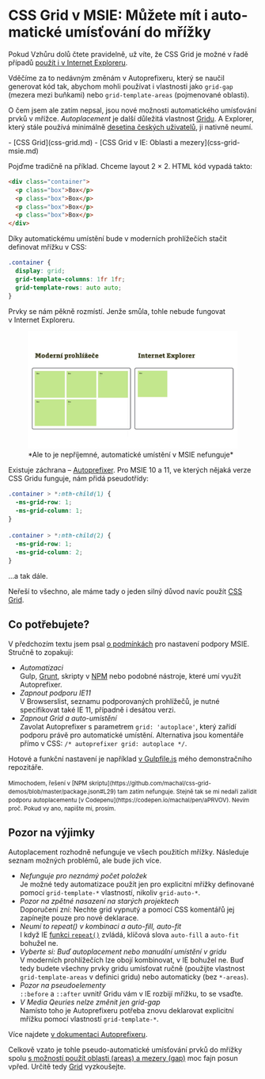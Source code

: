 # CSS Grid v MSIE: Mů­že­te mít i au­to­ma­tic­ké umís­ťo­vá­ní do mříž­ky

Pokud Vzhůru dolů čtete pravidelně, už víte, že CSS Grid je možné v řadě případů [použít i v Internet Exploreru](css-grid-msie.md).

Vděčíme za to nedávným změnám v Autoprefixeru, který se naučil generovat kód tak, abychom mohli používat i vlastnosti jako `grid-gap` (mezera mezi buňkami) nebo  `grid-template-areas` (pojmenované oblasti).

O čem jsem ale zatím nepsal, jsou nové možnosti automatického umísťování prvků v mřížce. *Autoplacement* je další důležitá vlastnost [Gridu](css-grid.md). A Explorer, který stále používá minimálně [desetina českých uživatelů](prohlizece.md), ji nativně neumí.

<div class="related" markdown="1">
- [CSS Grid](css-grid.md)
- [CSS Grid v IE: Oblasti a mezery](css-grid-msie.md)
</div>

Pojďme tradičně na příklad. Chceme layout 2 × 2. HTML kód vypadá takto:

```html
<div class="container">
  <p class="box">Box</p>
  <p class="box">Box</p>
  <p class="box">Box</p>
  <p class="box">Box</p>
</div>
```

Díky automatickému umístění bude v moderních prohlížečích stačit definovat mřížku v CSS:

```css
.container {
  display: grid;
  grid-template-columns: 1fr 1fr;
  grid-template-rows: auto auto;
}
```

Prvky se nám pěkně rozmístí. Jenže smůla, tohle nebude fungovat v Internet Exploreru.

<figure>
<img src="../dist/images/original/msie-grid-autoplacement-browsers.jpg" alt="PageSpeed Insights">
<figcaption markdown="1">
*Ale to je nepříjemné, automatické umístění v MSIE nefunguje*
</figcaption>
</figure>

Existuje záchrana – [Autoprefixer](https://github.com/postcss/autoprefixer). Pro MSIE 10 a 11, ve kterých nějaká verze CSS Gridu funguje, nám přidá pseudotřídy:

```css
.container > *:nth-child(1) {
  -ms-grid-row: 1;
  -ms-grid-column: 1;
}

.container > *:nth-child(2) {
  -ms-grid-row: 1;
  -ms-grid-column: 2;
}
```

…a tak dále.

Neřeší to všechno, ale máme tady o jeden silný důvod navíc použít [CSS Grid](css-grid.md).

## Co potřebujete?

V předchozím textu jsem psal [o podmínkách](css-grid-msie.md#autoprefixer-nastaveni) pro nastavení podpory MSIE. Stručně to zopakuji:

- *Automatizaci*  
Gulp, [Grunt](grunt.md), skripty v [NPM](npm.md) nebo podobné nástroje, které umí využít Autoprefixer.
- *Zapnout podporu IE11*  
V Browserslist, seznamu podporovaných prohlížečů, je nutné specifikovat také IE 11, případně i desátou verzi.
- *Zapnout Grid a auto-umístění*  
Zavolat Autoprefixer s parametrem `grid: 'autoplace'`, který zařídí podporu právě pro automatické umístění. Alternativa jsou komentáře přímo v CSS: `/* autoprefixer grid: autoplace */`.

Hotové a funkční nastavení je například [v Gulpfile.js](https://github.com/machal/css-grid-demos/blob/master/gulpfile.js) mého demonstračního repozitáře.

<!-- AdSnippet -->

<small markdown="1">
Mimochodem, řešení v [NPM skriptu](https://github.com/machal/css-grid-demos/blob/master/package.json#L29) tam zatím nefunguje. Stejně tak se mi nedaří zařídit podporu autoplacementu [v Codepenu](https://codepen.io/machal/pen/aPRVOV). Nevím proč. Pokud vy ano, napište mi, prosím.
</small>

## Pozor na výjimky

Autoplacement rozhodně nefunguje ve všech použitích mřížky. Následuje seznam možných problémů, ale bude jich více.

- *Nefunguje pro neznámý počet položek*  
Je možné tedy automatizace použít jen pro explicitní mřížky definované pomocí `grid-template-*` vlastností, nikoliv `grid-auto-*`.
- *Pozor na zpětné nasazení na starých projektech*   
Doporučení zní: Nechte grid vypnutý a pomocí CSS komentářů jej zapínejte pouze pro nové deklarace.
- *Neumí to repeat() v kombinaci a auto-fill, auto-fit*  
I když IE [funkci `repeat()`](css-repeat.md) zvládá, klíčová slova `auto-fill` a `auto-fit` bohužel ne.
- *Vyberte si: Buď autoplacement nebo manuální umístění v gridu*  
V moderních prohlížečích lze obojí kombinovat, v IE bohužel ne. Buď tedy budete všechny prvky gridu umísťovat ručně (použijte vlastnost `grid-template-areas` v definici gridu) nebo automaticky (bez `*-areas`).
- *Pozor na pseudoelementy*  
`::before` a `::after` uvnitř Gridu vám v IE rozbijí mřížku, to se vsaďte.
- *V Media Qeuries nelze změnit jen grid-gap*  
Namísto toho je Autoprefixeru potřeba znovu deklarovat explicitní mřížku pomocí vlastností `grid-template-*`.

Více najdete [v dokumentaci Autoprefixeru](https://github.com/postcss/autoprefixer#grid-autoplacement-support-in-ie). 

Celkově vzato je tohle pseudo-automatické umísťování prvků do mřížky spolu [s možností použít oblasti (areas) a mezery (gap)](css-grid-msie.md) moc fajn posun vpřed. Určitě tedy [Grid](css-grid.md) vyzkoušejte.

<!-- AdSnippet -->
